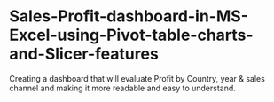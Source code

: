 # Sales-Profit-dashboard-in-MS-Excel-using-Pivot-table-charts-and-Slicer-features
Creating a dashboard that will evaluate Profit by Country, year &amp; sales channel and making it more readable and easy to understand.
